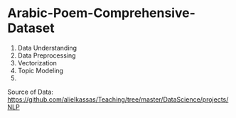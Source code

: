 # Arabic-Poem-Comprehensive-Dataset

1. Data Understanding
2. Data Preprocessing
3. Vectorization
4. Topic Modeling
5. 
Source of Data: https://github.com/alielkassas/Teaching/tree/master/DataScience/projects/NLP
